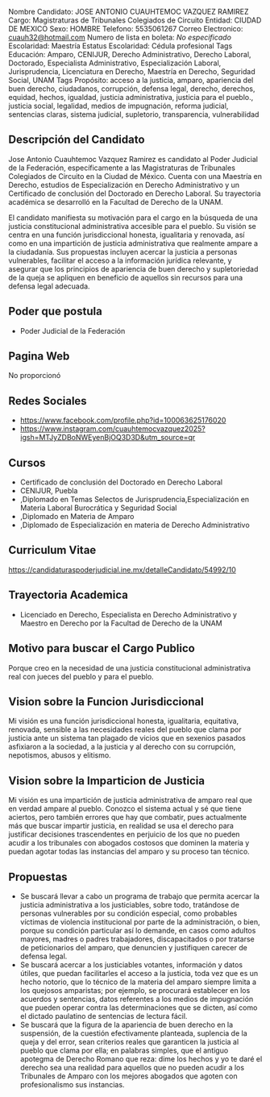 Nombre Candidato: JOSE ANTONIO CUAUHTEMOC VAZQUEZ RAMIREZ
Cargo: Magistraturas de Tribunales Colegiados de Circuito
Entidad: CIUDAD DE MEXICO
Sexo: HOMBRE
Telefono: 5535061267
Correo Electronico: cuauh32@hotmail.com
Numero de lista en boleta: *No especificado*
Escolaridad: Maestría
Estatus Escolaridad: Cédula profesional
Tags Educación: Amparo, CENIJUR, Derecho Administrativo, Derecho Laboral, Doctorado, Especialista Administrativo, Especialización Laboral, Jurisprudencia, Licenciatura en Derecho, Maestría en Derecho, Seguridad Social, UNAM
Tags Propósito: acceso a la justicia, amparo, apariencia del buen derecho, ciudadanos, corrupción, defensa legal, derecho, derechos, equidad, hechos, igualdad, justicia administrativa, justicia para el pueblo., justicia social, legalidad, medios de impugnación, reforma judicial, sentencias claras, sistema judicial, supletorio, transparencia, vulnerabilidad


## Descripción del Candidato 

Jose Antonio Cuauhtemoc Vazquez Ramirez es candidato al Poder Judicial de la Federación, específicamente a las Magistraturas de Tribunales Colegiados de Circuito en la Ciudad de México. Cuenta con una Maestría en Derecho, estudios de Especialización en Derecho Administrativo y un Certificado de conclusión del Doctorado en Derecho Laboral. Su trayectoria académica se desarrolló en la Facultad de Derecho de la UNAM.

El candidato manifiesta su motivación para el cargo en la búsqueda de una justicia constitucional administrativa accesible para el pueblo. Su visión se centra en una función jurisdiccional honesta, igualitaria y renovada, así como en una impartición de justicia administrativa que realmente ampare a la ciudadanía. Sus propuestas incluyen acercar la justicia a personas vulnerables, facilitar el acceso a la información jurídica relevante, y asegurar que los principios de apariencia de buen derecho y supletoriedad de la queja se apliquen en beneficio de aquellos sin recursos para una defensa legal adecuada.


## Poder que postula

- Poder Judicial de la Federación


## Pagina Web

No proporcionó


## Redes Sociales

- https://www.facebook.com/profile.php?id=100063625176020
- https://www.instagram.com/cuauhtemocvazquez2025?igsh=MTJyZDBoNWEyenBjOQ3D3D&utm_source=qr


## Cursos

- Certificado de conclusión del Doctorado en Derecho Laboral
- CENIJUR, Puebla
- ,Diplomado en Temas Selectos de Jurisprudencia,Especialización en Materia Laboral Burocrática y Seguridad Social
- ,Diplomado en Materia de Amparo
- ,Diplomado de Especialización en materia de Derecho Administrativo


## Curriculum Vitae

https://candidaturaspoderjudicial.ine.mx/detalleCandidato/54992/10


## Trayectoria Academica

- Licenciado en Derecho, Especialista en Derecho Administrativo y Maestro en Derecho por la Facultad de Derecho de la UNAM


## Motivo para buscar el Cargo Publico

Porque creo en la necesidad de una justicia constitucional administrativa real con jueces del pueblo y para el pueblo.


## Vision sobre la Funcion Jurisdiccional

Mi visión es una función jurisdiccional honesta, igualitaria, equitativa, renovada, sensible a las necesidades reales del pueblo que clama por justicia ante un sistema tan plagado de vicios que en sexenios pasados asfixiaron a la sociedad, a la justicia y al derecho con su corrupción, nepotismos, abusos y elitismo.


## Vision sobre la Imparticion de Justicia

Mi visión es una impartición de justicia administrativa de amparo real que en verdad ampare al pueblo. Conozco el sistema actual y sé que tiene aciertos, pero también errores que hay que combatir, pues actualmente más que buscar impartir justicia, en realidad se usa el derecho para justificar decisiones trascendentes en perjuicio de los que no pueden acudir a los tribunales con abogados costosos que dominen la materia y puedan agotar todas las instancias del amparo y su proceso tan técnico.


## Propuestas

- Se buscará llevar a cabo un programa de trabajo que permita acercar la justicia administrativa a los justiciables, sobre todo, tratándose de personas vulnerables por su condición especial, como probables víctimas de violencia institucional por parte de la administración, o bien, porque su condición particular así lo demande, en casos como adultos mayores, madres o padres trabajadores, discapacitados o por tratarse de peticionarios del amparo, que denuncien y justifiquen carecer de defensa legal.
- Se buscará acercar a los justiciables votantes, información y datos útiles, que puedan facilitarles el acceso a la justicia, toda vez que es un hecho notorio, que lo técnico de la materia del amparo siempre limita a los quejosos amparistas; por ejemplo, se procurará establecer en los acuerdos y sentencias, datos referentes a los medios de impugnación que pueden operar contra las determinaciones que se dicten, así como el dictado paulatino de sentencias de lectura fácil.
- Se buscará que la figura de la apariencia de buen derecho en la suspensión, de la cuestión efectivamente planteada, suplencia de la queja y del error, sean criterios reales que garanticen la justicia al pueblo que clama por ella; en palabras simples, que el antiguo apotegma de Derecho Romano que reza: dime los hechos y yo te daré el derecho sea una realidad para aquellos que no pueden acudir a los Tribunales de Amparo con los mejores abogados que agoten con profesionalismo sus instancias.

